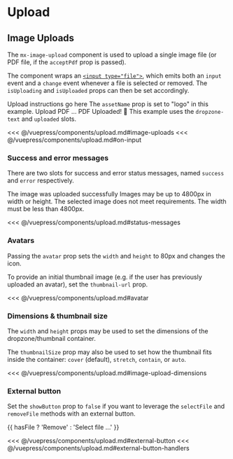 # Upload

## Image Uploads

The `mx-image-upload` component is used to upload a single image file (or PDF file, if the `acceptPdf` prop is passed).

The component wraps an [`<input type="file">`](https://developer.mozilla.org/en-US/docs/Web/HTML/Element/input/file), which emits both an `input` event and a `change` event whenever a file is selected or removed. The `isUploading` and `isUploaded` props can then be set accordingly.

<section class="mds">
  <div class="flex flex-col my-20 space-y-40">
<!-- #region image-uploads -->
    <mx-image-upload @input="onInput">
      <span slot="instructions">Upload instructions go here</span>
    </mx-image-upload>
    <mx-image-upload show-icon="false" asset-name="logo" @input="onInput">
      <span slot="instructions">
        The <code>assetName</code> prop is set to "logo" in this example.
      </span>
    </mx-image-upload>
    <mx-image-upload show-dropzone-text="false" @input="onInput" />
    <mx-image-upload accept-pdf accept-image="false" icon="ph-file-arrow-up" @input="onInput">
      <span slot="dropzone-text" class="mt-8">
        Upload PDF &hellip;
      </span>
      <span slot="uploaded">
        PDF Uploaded! 🎉
      </span>
      <span slot="instructions">
        This example uses the <code>dropzone-text</code> and <code>uploaded</code> slots.
      </span>
    </mx-image-upload>
<!-- #endregion image-uploads -->
  </div>
</section>

<<< @/vuepress/components/upload.md#image-uploads
<<< @/vuepress/components/upload.md#on-input

### Success and error messages

There are two slots for success and error status messages, named `success` and `error` respectively.

<section class="mds">
  <div class="flex flex-col my-20 space-y-40">
<!-- #region status-messages -->
    <mx-image-upload thumbnail-size="cover" thumbnail-url="https://www.fillmurray.com/300/300">
      <span slot="success">
        The image was uploaded successfully
      </span>
    </mx-image-upload>
    <mx-image-upload thumbnail-size="cover" thumbnail-url="https://www.fillmurray.com/480/320">
      <span slot="instructions">
        Images may be up to 4800px in width or height.
      </span>
      <span slot="error">
        The selected image does not meet requirements.  The width must be less than 4800px.
      </span>
    </mx-image-upload>
<!-- #endregion status-messages -->
  </div>
</section>

<<< @/vuepress/components/upload.md#status-messages

### Avatars

Passing the `avatar` prop sets the `width` and `height` to 80px and changes the icon.

To provide an initial thumbnail image (e.g. if the user has previously uploaded an avatar), set the `thumbnail-url` prop.

<section class="mds">
  <div class="flex my-20">  
<!-- #region avatar -->
    <mx-image-upload
      avatar
      thumbnail-url="https://www.gravatar.com/avatar/205e460b479e2e5b48aec07710c08d50" 
      @input="onInput"
    />
<!-- #endregion avatar -->
  </div>
</section>

<<< @/vuepress/components/upload.md#avatar

### Dimensions & thumbnail size

The `width` and `height` props may be used to set the dimensions of the dropzone/thumbnail container.

The `thumbnailSize` prop may also be used to set how the thumbnail fits inside the container: `cover` (default), `stretch`, `contain`, or `auto`.

<section class="mds">
  <div class="flex flex-col my-20 space-y-40">
<!-- #region image-upload-dimensions -->
    <mx-image-upload width="400px" height="150px" thumbnail-size="cover" thumbnail-url="https://via.placeholder.com/200x100" />
    <mx-image-upload width="400px" height="150px" thumbnail-size="stretch" thumbnail-url="https://via.placeholder.com/200x100" />
    <mx-image-upload width="400px" height="150px" thumbnail-size="contain" thumbnail-url="https://via.placeholder.com/200x100" />
    <mx-image-upload width="400px" height="150px" thumbnail-size="auto" thumbnail-url="https://via.placeholder.com/200x100" />
<!-- #endregion image-upload-dimensions -->
  </div>
</section>

<<< @/vuepress/components/upload.md#image-upload-dimensions

### External button

Set the `showButton` prop to `false` if you want to leverage the `selectFile` and `removeFile` methods with an external button.

<section class="mds">
  <div class="inline-flex flex-col items-center space-y-20">
<!-- #region external-button -->
    <mx-image-upload ref="upload" show-button="false" width="100%" @change="onChange" />
    <mx-button
      btn-type="action"
      :icon="hasFile ? 'ph-trash-simple' : 'ph-arrow-fat-line-up'"
      @click="onButtonClick"
    >
      {{ hasFile ? 'Remove' : 'Select file ...' }}
    </mx-button>
<!-- #endregion external-button -->
  </div>
</section>

<<< @/vuepress/components/upload.md#external-button
<<< @/vuepress/components/upload.md#external-button-handlers

<script>
export default {
  data() {
    return {
      hasFile: false,
    }
  },
  methods: {
    // #region on-input
    onInput(e) {
      if (e.target.files.length === 0) return console.log('Removed file')
      console.log('Uploading ' + e.target.files[0].name)
      const mxImageUpload = e.target.closest('mx-image-upload')
      mxImageUpload.isUploading = true
      // Simulate upload
      setTimeout(() => {
        mxImageUpload.isUploaded = true
        mxImageUpload.isUploading = false
        console.log('Uploaded ' + e.target.files[0].name)
      }, 2000)
      // #endregion on-input
    },
    // #region external-button-handlers
    onChange(e) {
      this.hasFile = e.target.files.length > 0
    },
    onButtonClick() {
      if (this.hasFile) {
        this.$refs.upload.removeFile()
      } else {
        this.$refs.upload.selectFile()
      }
    },
    // #endregion external-button-handlers
  }
}
</script>
